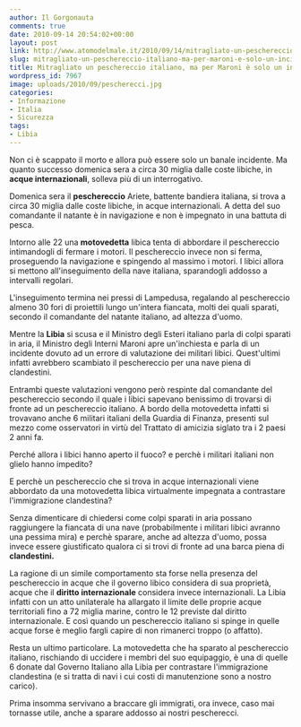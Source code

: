 ```yaml
---
author: Il Gorgonauta
comments: true
date: 2010-09-14 20:54:02+00:00
layout: post
link: http://www.atomodelmale.it/2010/09/14/mitragliato-un-peschereccio-italiano-ma-per-maroni-e-solo-un-incidente/
slug: mitragliato-un-peschereccio-italiano-ma-per-maroni-e-solo-un-incidente
title: Mitragliato un peschereccio italiano, ma per Maroni è solo un incidente.
wordpress_id: 7967
image: uploads/2010/09/pescherecci.jpg
categories:
- Informazione
- Italia
- Sicurezza
tags:
- Libia
---
```



Non ci è scappato il morto e allora può essere solo un banale incidente. Ma quanto successo domenica sera a circa 30 miglia dalle coste libiche, in **acque internazionali**, solleva più di un interrogativo.

Domenica sera il **peschereccio** Ariete, battente bandiera italiana, si trova a circa 30 miglia dalle coste libiche, in acque internazionali. A detta del suo comandante il natante è in navigazione e non è impegnato in una battuta di pesca.

Intorno alle 22 una **motovedetta** libica tenta di abbordare il peschereccio intimandogli di fermare i motori. Il peschereccio invece non si ferma, proseguendo la navigazione e spingendo al massimo i motori. I libici allora si mettono all'inseguimento della nave italiana, sparandogli addosso a intervalli regolari.

L'inseguimento termina nei pressi di Lampedusa, regalando al peschereccio almeno 30 fori di proiettili lungo un'intera fiancata, molti dei quali sparati, secondo il comandante del natante italiano, ad altezza d'uomo.

Mentre la **Libia** si scusa e il Ministro degli Esteri italiano parla di colpi sparati in aria, il Ministro degli Interni Maroni apre un'inchiesta e parla di un incidente dovuto ad un errore di valutazione dei militari libici. Quest'ultimi infatti avrebbero scambiato il peschereccio per una nave piena di clandestini.

Entrambi queste valutazioni vengono però respinte dal comandante del peschereccio secondo il quale i libici sapevano benissimo di trovarsi di fronte ad un peschereccio italiano. A bordo della motovedetta infatti si trovavano anche 6 militari italiani della Guardia di Finanza, presenti sul mezzo come osservatori in virtù del Trattato di amicizia siglato tra i 2 paesi 2 anni fa.

Perché allora i libici hanno aperto il fuoco? e perchè i militari italiani non glielo hanno impedito?

E perchè un peschereccio che si trova in acque internazionali viene abbordato da una motovedetta libica virtualmente impegnata a contrastare l'immigrazione clandestina?

Senza dimenticare di chiedersi come colpi sparati in aria possano raggiungere la fiancata di una nave (probabilmente i militari libici avranno una pessima mira) e perchè sparare, anche ad altezza d'uomo, possa invece essere giustificato qualora ci si trovi di fronte ad una barca piena di **clandestini.**

La ragione di un simile comportamento sta forse nella presenza del peschereccio in acque che il governo libico considera di sua proprietà, acque che il **diritto internazionale** considera invece internazionali. La Libia infatti con un atto unilaterale ha allargato il limite delle proprie acque territoriali fino a  72 miglia marine, contro le 12 previste dal diritto internazionale. E così quando un peschereccio italiano si spinge in quelle acque forse è meglio fargli capire di non rimanerci troppo (o affatto).

Resta un ultimo particolare. La motovedetta che ha sparato al peschereccio italiano, rischiando di uccidere i membri del suo equipaggio, è una di quelle 6 donate dal Governo Italiano alla Libia per contrastare l'immigrazione clandestina (e si tratta di navi i cui costi di manutenzione sono a nostro carico).

Prima insomma servivano a braccare gli immigrati, ora invece, caso mai tornasse utile, anche a sparare addosso ai nostri pescherecci.
